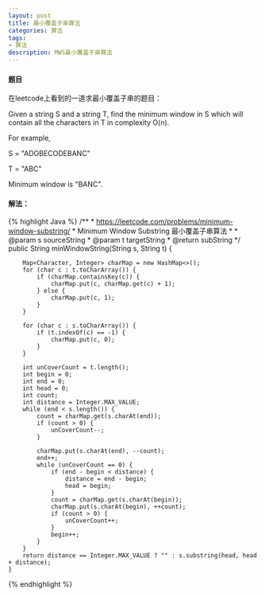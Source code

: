 ```yaml
---
layout: post
title: 最小覆盖子串算法
categories: 算法
tags:
- 算法
description: MWS最小覆盖子串算法
---
```

 
#### 题目

在leetcode上看到的一道求最小覆盖子串的题目：
  
  Given a string S and a string T, find the minimum window in S which will contain all the characters in T in complexity O(n).

For example,

S = "ADOBECODEBANC"

T = "ABC"

Minimum window is "BANC".

#### 解法：

{% highlight Java %}
  /**
     * https://leetcode.com/problems/minimum-window-substring/
     * Minimum Window Substring 最小覆盖子串算法
     *
     * @param s sourceString
     * @param t targetString
     * @return subString
     */
    public String minWindowString(String s, String t) {

        Map<Character, Integer> charMap = new HashMap<>();
        for (char c : t.toCharArray()) {
            if (charMap.containsKey(c)) {
                charMap.put(c, charMap.get(c) + 1);
            } else {
                charMap.put(c, 1);
            }
        }

        for (char c : s.toCharArray()) {
            if (t.indexOf(c) == -1) {
                charMap.put(c, 0);
            }
        }

        int unCoverCount = t.length();
        int begin = 0;
        int end = 0;
        int head = 0;
        int count;
        int distance = Integer.MAX_VALUE;
        while (end < s.length()) {
            count = charMap.get(s.charAt(end));
            if (count > 0) {
                unCoverCount--;
            }

            charMap.put(s.charAt(end), --count);
            end++;
            while (unCoverCount == 0) {
                if (end - begin < distance) {
                    distance = end - begin;
                    head = begin;
                }
                count = charMap.get(s.charAt(begin));
                charMap.put(s.charAt(begin), ++count);
                if (count > 0) {
                    unCoverCount++;
                }
                begin++;
            }
        }
        return distance == Integer.MAX_VALUE ? "" : s.substring(head, head + distance);
    }
{% endhighlight %}
